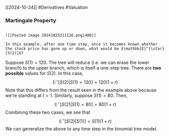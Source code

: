 [[2024-10-24]] #Derivatives #Valuation 

### Martingale Property

```ad-question

![[Pasted image 20241025211116.png|400]]

In this example, after one time step, once it becomes known whether the stock price has gone up or down, what would be $\mathbb{E}^{\star}[S(2)]$?
```

Suppose $S(1)=120$. The tree will reduce (i.e. we can erase the lower branch) to the upper branch, which is itself a one-step tree. There are **two possible** values for $S(2)$. In this case, $$\mathbb{E}^{\star}[S(2)|S(1)=120]=120(1+r)$$
Note that this differs from the result seen in the example above because we're standing at $t=1$. Similarly, suppose $S(1)=80$. Then, $$\mathbb{E}^{\star}[S(2)|S(1)=80]=80(1+r)$$ Combining these two cases, we see that $$\mathbb{E}^{\star}[S(2)|S(1)]=S(1)(1+r)$$
We can generalize the above to any time step in the binomial tree model. 

```ad-important

```